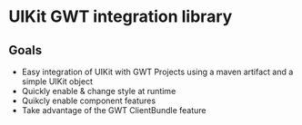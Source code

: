 # UIKit GWT integration library

## Goals

- Easy integration of UIKit with GWT Projects using a maven artifact
  and a simple UIKit object
- Quickly enable & change style at runtime
- Quikcly enable component features
- Take advantage of the GWT ClientBundle feature